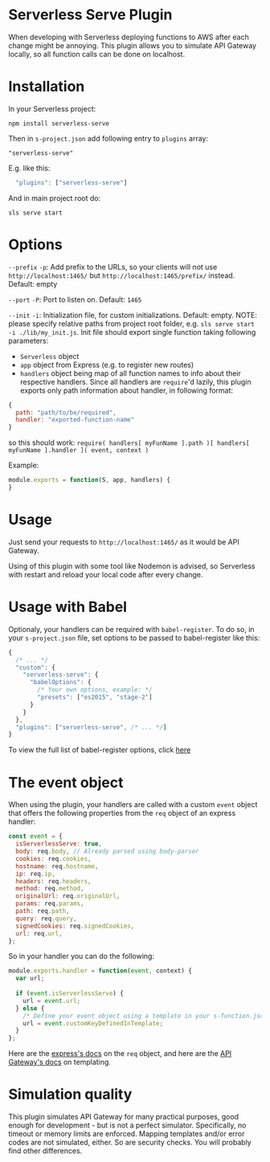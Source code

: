 Serverless Serve Plugin
=============================

When developing with Serverless deploying functions to AWS after each change might be annoying. This plugin allows you to simulate API Gateway locally, so all function calls can be done on localhost.

Installation
============

In your Serverless project:

```
npm install serverless-serve
```

Then in `s-project.json` add following entry to `plugins` array:

```
"serverless-serve"
```

E.g. like this:
```javascript
  "plugins": ["serverless-serve"]
```

And in main project root do:

```
sls serve start
```

Options
=======

`--prefix` `-p`: Add prefix to the URLs, so your clients will not use `http://localhost:1465/` but `http://localhost:1465/prefix/` instead. Default: empty

`--port` `-P`: Port to listen on. Default: `1465`

`--init` `-i`: Initialization file, for custom initializations. Default: empty. NOTE: please specify relative paths from project root folder, e.g. `sls serve start -i ./lib/my_init.js`. Init file should export single function taking following parameters:
- `Serverless` object
- `app` object from Express (e.g. to register new routes)
- `handlers` object being map of all function names to info about their respective handlers. Since all handlers are `require`'d lazily, this plugin exports only path information about handler, in following format:
```javascript
{
  path: "path/to/be/required",
  handler: "exported-function-name"
}
```

so this should work: `require( handlers[ myFunName ].path )[ handlers[ myFunName ].handler ]( event, context )`

Example:

```javascript
module.exports = function(S, app, handlers) {
}
```

Usage
=====

Just send your requests to `http://localhost:1465/` as it would be API Gateway.

Using of this plugin with some tool like Nodemon is advised, so Serverless with restart and reload your local code after every change.

Usage with Babel
================

Optionaly, your handlers can be required with `babel-register`.
To do so, in your `s-project.json` file, set options to be passed to babel-register like this:
```javascript
{
  /* ... */
  "custom": {
    "serverless-serve": {
      "babelOptions": {
        /* Your own options, example: */
        "presets": ["es2015", "stage-2"]
      }
    }
  },
  "plugins": ["serverless-serve", /* ... */]
}
```
To view the full list of babel-register options, click [here](https://babeljs.io/docs/usage/require/)

The event object
================

When using the plugin, your handlers are called with a custom `event` object that offers the following properties from the `req` object of an express handler:

```javascript
const event = { 
  isServerlessServe: true,
  body: req.body, // Already parsed using body-parser
  cookies: req.cookies,
  hostname: req.hostname,
  ip: req.ip,
  headers: req.headers,
  method: req.method,
  originalUrl: req.originalUrl,
  params: req.params,
  path: req.path,
  query: req.query,
  signedCookies: req.signedCookies,
  url: req.url,
};
```

So in your handler you can do the following:

```javascript
module.exports.handler = function(event, context) {
  var url;
  
  if (event.isServerlessServe) {
    url = event.url;
  } else {
    /* Define your event object using a template in your s-function.json file */
    url = event.customKeyDefinedInTemplate;
  }
};
```
Here are the [express's docs](http://expressjs.com/en/api.html#req) on the `req` object, and here are the [API Gateway's docs](http://docs.aws.amazon.com/apigateway/latest/developerguide/api-gateway-mapping-template-reference.html) on templating.

Simulation quality
==================

This plugin simulates API Gateway for many practical purposes, good enough for development - but is not a perfect simulator. Specifically, no timeout or memory limits are enforced. Mapping templates and/or error codes are not simulated, either. So are security checks. You will probably find other differences.

